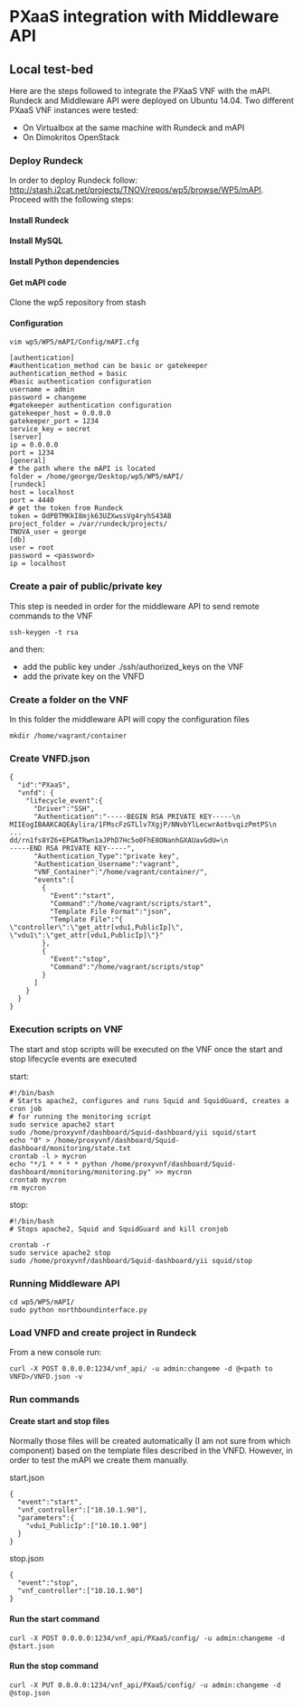 # PXaaS integration with Middleware API
## Local test-bed
Here are the steps followed to integrate the PXaaS VNF with the mAPI. Rundeck and Middleware API were deployed on Ubuntu 14.04. Two different PXaaS VNF instances were tested:
- On Virtualbox at the same machine with Rundeck and mAPI
- On Dimokritos OpenStack
### Deploy Rundeck
In order to deploy Rundeck follow:
http://stash.i2cat.net/projects/TNOV/repos/wp5/browse/WP5/mAPI. Proceed with the following steps:
#### Install Rundeck
#### Install MySQL
#### Install Python dependencies
#### Get mAPI code
Clone the wp5 repository from stash
#### Configuration

```
vim wp5/WP5/mAPI/Config/mAPI.cfg
```

```
[authentication]
#authentication_method can be basic or gatekeeper
authentication_method = basic
#basic authentication configuration
username = admin
password = changeme
#gatekeeper authentication configuration
gatekeeper_host = 0.0.0.0
gatekeeper_port = 1234
service_key = secret
[server]
ip = 0.0.0.0
port = 1234
[general]
# the path where the mAPI is located
folder = /home/george/Desktop/wp5/WP5/mAPI/
[rundeck]
host = localhost
port = 4440
# get the token from Rundeck
token = OdPBTMKkI8mjk63UZXwssVg4ryhS43AB
project_folder = /var/rundeck/projects/
TNOVA_user = george
[db]
user = root
password = <password>
ip = localhost
```

### Create a pair of public/private key
This step is needed in order for the middleware API to send remote commands to the VNF

```
ssh-keygen -t rsa
```

and then:
- add the public key under ./ssh/authorized_keys on the VNF
- add the private key on the VNFD

### Create a folder on the VNF
In this folder the middleware API will copy the configuration files

```
mkdir /home/vagrant/container
```

### Create VNFD.json

```
{
  "id":"PXaaS",
  "vnfd": {
    "lifecycle_event":{
      "Driver":"SSH",
      "Authentication":"-----BEGIN RSA PRIVATE KEY-----\n
MIIEogIBAAKCAQEAylira/1FMscFzGTLlv7XgjP/NNvbYlLecwrAotbvqizPmtPS\n
...
dd/rn1fs8YZ6+EPGATRwn1aJPhD7Hc5o0FhE8ONanhGXAUavGdU=\n
-----END RSA PRIVATE KEY-----",
      "Authentication_Type":"private key",
      "Authentication_Username":"vagrant",
      "VNF_Container":"/home/vagrant/container/",
      "events":[
        {
          "Event":"start",
          "Command":"/home/vagrant/scripts/start",
          "Template File Format":"json",
          "Template File":"{ \"controller\":\"get_attr[vdu1,PublicIp]\", \"vdu1\":\"get_attr[vdu1,PublicIp]\"}"
        },
        {
          "Event":"stop",
          "Command":"/home/vagrant/scripts/stop"
        }
      ]
    }
  }
}
```
### Execution scripts on VNF
The start and stop scripts will be executed on the VNF once the start and stop lifecycle events are executed

start:

```
#!/bin/bash
# Starts apache2, configures and runs Squid and SquidGuard, creates a cron job
# for running the monitoring script
sudo service apache2 start
sudo /home/proxyvnf/dashboard/Squid-dashboard/yii squid/start
echo "0" > /home/proxyvnf/dashboard/Squid-dashboard/monitoring/state.txt
crontab -l > mycron
echo "*/1 * * * * python /home/proxyvnf/dashboard/Squid-dashboard/monitoring/monitoring.py" >> mycron
crontab mycron
rm mycron
```

stop:

```
#!/bin/bash
# Stops apache2, Squid and SquidGuard and kill cronjob

crontab -r
sudo service apache2 stop
sudo /home/proxyvnf/dashboard/Squid-dashboard/yii squid/stop
```
### Running Middleware API

```
cd wp5/WP5/mAPI/
sudo python northboundinterface.py
```

### Load VNFD and create project in Rundeck
From a new console run:

```
curl -X POST 0.0.0.0:1234/vnf_api/ -u admin:changeme -d @<path to VNFD>/VNFD.json -v
```

### Run commands
#### Create start and stop files
Normally those files will be created automatically (I am not sure from which component) based on the template files described in the VNFD. However, in order to test the mAPI we create them manually.

start.json

```
{
  "event":"start",
  "vnf_controller":["10.10.1.90"],
  "parameters":{
    "vdu1_PublicIp":["10.10.1.90"]
  }
}
```

stop.json

```
{
  "event":"stop",
  "vnf_controller":["10.10.1.90"]
}
```

#### Run the start command

```
curl -X POST 0.0.0.0:1234/vnf_api/PXaaS/config/ -u admin:changeme -d @start.json
```

#### Run the stop command

```
curl -X PUT 0.0.0.0:1234/vnf_api/PXaaS/config/ -u admin:changeme -d @stop.json
```